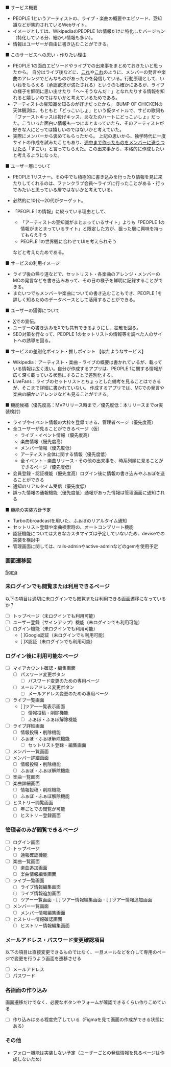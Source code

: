 ■ サービス概要
* PEOPLE 1というアーティストの、ライブ・楽曲の概要やエピソード、豆知識などが集約されているWebサイト。
* イメージとしては、WikipediaのPEOPLE 1の情報だけに特化したバージョン（特化している分、細かい情報も多い）。
* 情報はユーザーが自由に書き込むことができる。

■ このサービスへの思い・作りたい理由
* PEOPLE 1の面白エピソードやライブでの出来事をまとめておきたいと思ったから。
  自分はライブ後などに、[これ](https://x.com/ohkyoku/status/1748352890643910739)や[これ](https://x.com/ohkyoku/status/1840745301424148742)のように、メンバーの発言や楽曲のアレンジでどんなものがあったかを発信している。行動原理として、いいねをもらえる（承認欲求が満たされる）というのも確かにあるが、ライブの様子を鮮明に思い出せたり「へ〜そうなんだ！」となれたりする情報を知れると嬉しいのではないかと考えているためである。
* アーティストの豆知識を知るのが好きだったから。
  BUMP OF CHICKENの天体観測は、もともと「どっこいしょ」という仮タイトルで、サビの歌詞も「ファーストキッスは投げキッス、あなたのハートにどっこいしょ」だった。こういった面白い情報も一つにまとまっていたら、そのアーティストが好きな人にとっては嬉しいのではないかと考えていた。
* 実際にメンバーから褒めてもらったから。
  上記の思いから、独学時代に一度サイトの作成を試みたこともあり、[途中まで作ったものをメンバーに送りつけたら](https://x.com/thebadtenhours/status/1821501042254852116)「すごい」と言ってもらえた。この出来事から、本格的に作成したいと考えるようになった。

■ ユーザー層について
* PEOPLE 1リスナー。その中でも積極的に書き込みを行ったり情報を見に来たりしてくれるのは、ファンクラブ会員〜ライブに行ったことがある・行ってみたいと思っている層ではないかと考えている。
* 必然的に10代〜20代がターゲット。
* 「PEOPLE 1の情報」に絞っている理由として、
  * 「アーティストの豆知識がまとまっているサイト」よりも「PEOPLE 1の情報がまとまっているサイト」と限定した方が、狙った層に興味を持ってもらえそう
  * PEOPLE 1の世界観に合わせてUIを考えられそう
  
  などと考えたためである。

■ サービスの利用イメージ
* ライブ後の帰り道などで、セットリスト・各楽曲のアレンジ・メンバーのMCの発言などを書き込みあって、その日の様子を鮮明に記録することができる。
* またいつでもメンバーや楽曲についての書き込むこともでき、PEOPLE 1を詳しく知るためのデータベースとして活用することができる。

■ ユーザーの獲得について
* [X](https://x.com/ohkyoku)での宣伝。
* ユーザーの書き込みをXでも共有できるようにし、拡散を図る。
* SEO対策を行なって、PEOPLE 1のセットリストの情報等を調べた人のサイトへの誘導を図る。

■ サービスの差別化ポイント・推しポイント
【似たようなサービス】
* Wikipedia：アーティスト・楽曲・ライブの概要は書かれているが、載っている情報は広く浅い。自分が作成するアプリは、PEOPLE 1に関する情報が広く深く載っている状態にすることで差別化する。
* LiveFans：ライブのセットリストとちょっとした備考を見ることはできるが、そこまで詳細に書かれていない。 作成するアプリでは、MCでの発言や楽曲の細かいアレンジなども見ることができる。

■ 機能候補（優先度高：MVPリリース時まで／優先度低：本リリースまでor実装検討）
* ライブやイベント情報の大枠を登録できる、管理者ページ（優先度高）
* 全ユーザーが見ることができるページ（仮）
  * ライブ・イベント情報（優先度高）
  * 楽曲情報（優先度高）
  * メンバー情報（優先度低）
  * アーティスト全体に関する情報（優先度低）
  * 全イベント・楽曲リリース・その他の出来事を、時系列順に見ることができるページ（優先度低）
* 会員登録・認証機能（優先度高）ログイン後に情報の書き込みやふぁぼを送ることができる
* 通知のリアルタイム受信（優先度低）
* 誤った情報の通報機能（優先度低）通報があった情報は管理画面に通知される

■ 機能の実装方針予定
* Turboのbroadcastを用いた、ふぁぼのリアルタイム通知
* セットリスト登録や楽曲検索時の、オートコンプリート機能
* 認証機能については大きなカスタマイズは予定していないため、deviseでの実装を検討中
* 管理画面に関しては、rails-adminやactive-adminなどのgemを使用予定

### 画面遷移図
[figma](https://www.figma.com/design/K0FtLTSiqRkLuPRGvnRRqA/2024%2F10%2F04-%E5%8D%92%E6%A5%AD%E5%88%B6%E4%BD%9C-%E7%94%BB%E9%9D%A2%E9%81%B7%E7%A7%BB%E5%9B%B3?node-id=0-1&node-type=canvas&t=sIxg1Yhi8O6TWRcj-0)

### 未ログインでも閲覧または利用できるページ
以下の項目は適切に未ログインでも閲覧または利用できる画面遷移になっているか？
- [ ] トップページ（未ログインでも利用可能）
- [ ] ユーザー登録（サインアップ）機能（未ログインでも利用可能）
- [ ] ログイン機能（未ログインでも利用可能）
	- [ ]Google認証（未ログインでも利用可能）
	- [ ]X認証（未ログインでも利用可能）

### ログイン後に利用可能なページ
- [ ] マイアカウント確認・編集画面
	- [ ] パスワード変更ボタン
		- [ ] パスワード変更のための専用ページ
	- [ ] メールアドレス変更ボタン
		- [ ] メールアドレス変更のための専用ページ
- [ ] ライブ一覧画面
	- [ ]ツアー一覧表示画面
		- [ ] 情報投稿・削除機能
		- [ ] ふぁぼ・ふぁぼ解除機能
- [ ] ライブ詳細画面
	- [ ] 情報投稿・削除機能
	- [ ] ふぁぼ・ふぁぼ解除機能
		- [ ] セットリスト登録・編集画面
- [ ] メンバー一覧画面
- [ ] メンバー詳細画面
	- [ ] 情報投稿・削除機能
	- [ ] ふぁぼ・ふぁぼ解除機能
- [ ] 楽曲一覧画面
- [ ] 楽曲詳細画面
	- [ ] 情報投稿・削除機能
	- [ ] ふぁぼ・ふぁぼ解除機能
- [ ] ヒストリー閲覧画面
	- [ ] 年ごとでの閲覧が可能
	- [ ] ヒストリー登録画面
	
### 管理者のみが閲覧できるページ
- [ ] ログイン画面
- [ ] トップページ
	- [ ] 通報確認機能
- [ ] 楽曲一覧画面
	- [ ] 楽曲追加画面
	- [ ] 楽曲情報編集画面
- [ ] ライブ一覧画面
	- [ ] ライブ情報編集画面
	- [ ] ライブ情報追加画面
	- [ ] ツアー一覧画面
			- [ ] ツアー情報編集画面
			- [ ] ツアー情報追加画面
- [ ] メンバー一覧画面
	- [ ] メンバー情報編集画面
- [ ] ヒストリー情報確認画面
	- [ ] ヒストリー情報編集画面

### メールアドレス・パスワード変更確認項目
以下の項目は直接変更できるものではなく、一旦メールなどを介して専用のページで変更を行うよう画面を遷移させる
- [ ] メールアドレス
- [ ] パスワード

### 各画面の作り込み
画面遷移だけでなく、必要なボタンやフォームが確認できるくらい作りこめている
- [ ] 作り込みはある程度完了している（Figmaを見て画面の作成ができる状態にある）
	
### その他
* フォロー機能は実装しない予定（ユーザーごとの発信情報を見るページは作成しないため）
